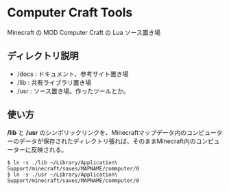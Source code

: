 # Computer Craft Tools

Minecraft の MOD Computer Craft の Lua ソース置き場

## ディレクトリ説明

- /docs : ドキュメント、参考サイト置き場
- /lib : 共有ライブラリ置き場
- /usr : ソース置き場。作ったツールとか。

## 使い方

**/lib** と **/usr** のシンボリックリンクを、Minecraftマップデータ内のコンピューターのデータが保存されたディレクトリ張れば、そのままMinecraft内のコンピューターに反映される。

    $ ln -s ./lib ~/Library/Application\ Support/minecraft/saves/MAPNAME/commputer/0
    $ ln -s ./usr ~/Library/Application\ Support/minecraft/saves/MAPNAME/commputer/0


